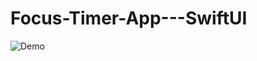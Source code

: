 # Focus-Timer-App---SwiftUI

![Demo](https://user-images.githubusercontent.com/18270238/185776299-fd682943-2e46-4e71-b062-b64439c90268.gif)
